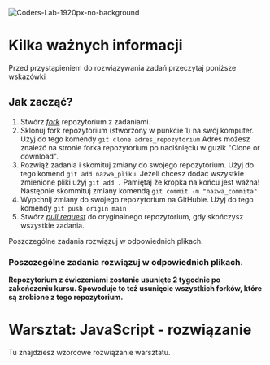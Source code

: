 ![Coders-Lab-1920px-no-background](https://user-images.githubusercontent.com/30623667/104709387-2b7ac180-571f-11eb-9b94-517aa6d501c9.png)

# Kilka ważnych informacji

Przed przystąpieniem do rozwiązywania zadań przeczytaj poniższe wskazówki

## Jak zacząć?

1. Stwórz [*fork*](https://guides.github.com/activities/forking/) repozytorium z zadaniami.
2. Sklonuj fork repozytorium (stworzony w punkcie 1) na swój komputer. Użyj do tego komendy `git clone adres_repozytorium`
Adres możesz znaleźć na stronie forka repozytorium po naciśnięciu w guzik "Clone or download".
3. Rozwiąż zadania i skomituj zmiany do swojego repozytorium. Użyj do tego komend `git add nazwa_pliku`.
Jeżeli chcesz dodać wszystkie zmienione pliki użyj `git add .` 
Pamiętaj że kropka na końcu jest ważna!
Następnie skommituj zmiany komendą `git commit -m "nazwa_commita"`
4. Wypchnij zmiany do swojego repozytorium na GitHubie.  Użyj do tego komendy `git push origin main`
5. Stwórz [*pull request*](https://help.github.com/articles/creating-a-pull-request) do oryginalnego repozytorium, gdy skończysz wszystkie zadania.

Poszczególne zadania rozwiązuj w odpowiednich plikach.

### Poszczególne zadania rozwiązuj w odpowiednich plikach.

**Repozytorium z ćwiczeniami zostanie usunięte 2 tygodnie po zakończeniu kursu. Spowoduje to też usunięcie wszystkich forków, które są zrobione z tego repozytorium.**


# Warsztat: JavaScript - rozwiązanie

Tu znajdziesz wzorcowe rozwiązanie warsztatu.
